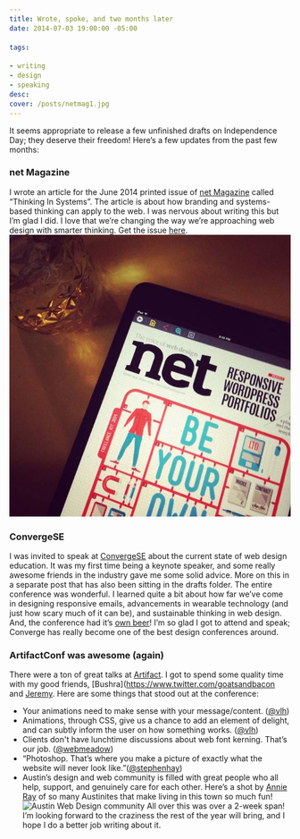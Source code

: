 ```yaml
---
title: Wrote, spoke, and two months later
date: 2014-07-03 19:00:00 -05:00

tags:

- writing
- design
- speaking
desc:
cover: /posts/netmag1.jpg
---
```


It seems appropriate to release a few unfinished drafts on Independence Day; they deserve their freedom! Here’s a few updates from the past few months:

### net Magazine
I wrote an article for the June 2014 printed issue of [net Magazine](https://www.creativebloq.com/net-magazine) called “Thinking In Systems”. The article is about how branding and systems-based thinking can apply to the web. I was nervous about writing this but I’m glad I did. I love that we’re changing the way we’re approaching web design with smarter thinking. Get the issue [here](https://www.creativebloq.com/career/learn-how-be-your-own-boss-new-net-magazine-41411416).
![net magazine cover on my ipad](/static/img/posts/netmag1.jpg)
<br>

### ConvergeSE
I was invited to speak at [ConvergeSE](https://www.convergese.com) about the current state of web design education. It was my first time being a keynote speaker, and some really awesome friends in the industry gave me some solid advice. More on this in a separate post that has also been sitting in the drafts folder. The entire conference was wonderful. I learned quite a bit about how far we’ve come in designing responsive emails, advancements in wearable technology (and just how scary much of it can be), and sustainable thinking in web design. And, the conference had it’s [own beer](https://blog.blueion.com/2014/05/21/kernel-panic-convergese/)! I’m so glad I got to attend and speak; Converge has really become one of the best design conferences around.
<br>

### ArtifactConf was awesome (again)
There were a ton of great talks at [Artifact](https://www.artifactconf.com). I got to spend some quality time with my good friends, [Bushra](https://www.twitter.com/goatsandbacon and [Jeremy](https://www.twitter.com/adactio). Here are some things that stood out at the conference:
- Your animations need to make sense with your message/content. ([@vlh](https://www.twitter.com/vlh))
- Animations, through CSS, give us a chance to add an element of delight, and can subtly inform the user on how something works. ([@vlh](https://www.twitter.com/vlh))
- Clients don't have lunchtime discussions about web font kerning. That’s our job. ([@webmeadow](https://www.twitter.com/webmeadow))
- “Photoshop. That’s where you make a picture of exactly what the website will never look like.”([@stephenhay](https://www.twitter.com/stephenhay))
- Austin’s design and web community is filled with great people who all help, support, and genuinely care for each other. Here’s a shot by [Annie Ray](https://www.annieray.net/photobooth_viewer.php?id=39026464&key=67Xvzd) of so many Austinites that make living in this town so much fun!
![Austin Web Design community]({{site.url}}/static/img/posts/artifact.jpg)
All over this was over a 2-week span! I’m looking forward to the craziness the rest of the year will bring, and I hope I do a better job writing about it.

